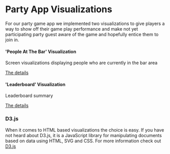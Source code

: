# Party App Visualizations

For our party game app we implemented two visualizations to give players a way to show off their game play performance and make not yet participating party guest aware of the game and hopefully entice them to join in.


#### 'People At The Bar' Visualization

Screen visualizations displaying people who are currently in the bar area

[The details](/bar/)



#### 'Leaderboard' Visualization

Leaderboard summary

[The details](/leaderboard/)


### D3.js

When it comes to HTML based visualizations the choice is easy. If you have not heard about D3.js, it is a JavaScript library for manipulating documents based on data using HTML, SVG and CSS. For more information check out [D3.js](http://www.d3js.org)



